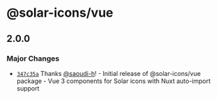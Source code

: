 # @solar-icons/vue

## 2.0.0

### Major Changes

- [`347c35a`](https://github.com/saoudi-h/solar-icons/commit/347c35a089c2678c38049cb6c256bc0ddccd06f5) Thanks [@saoudi-h](https://github.com/saoudi-h)! - Initial release of @solar-icons/vue package - Vue 3 components for Solar icons with Nuxt auto-import support
